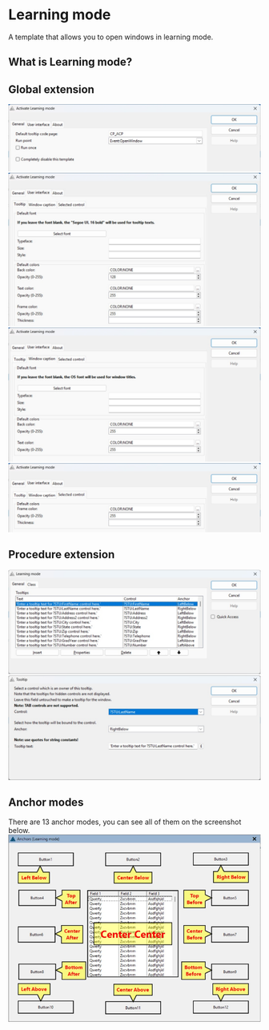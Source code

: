 # Learning mode
A template that allows you to open windows in learning mode.

## What is Learning mode?

## Global extension
![General](https://github.com/mikeduglas/Learning-mode/blob/master/screenshots/tpl-general.jpg?raw=true)  
![UI Tooltip](https://github.com/mikeduglas/Learning-mode/blob/master/screenshots/tpl-ui-tooltip.jpg?raw=true)  
![UI Window caption](https://github.com/mikeduglas/Learning-mode/blob/master/screenshots/tpl-ui-caption.jpg?raw=true)  
![UI Selected control](https://github.com/mikeduglas/Learning-mode/blob/master/screenshots/tpl-ui-control.jpg?raw=true)  

## Procedure extension
![General](https://github.com/mikeduglas/Learning-mode/blob/master/screenshots/tpl-local-general.jpg?raw=true)  
![Tooltip settings](https://github.com/mikeduglas/Learning-mode/blob/master/screenshots/tpl-local-tooltip-settings.jpg?raw=true)  

## Anchor modes
There are 13 anchor modes, you can see all of them on the screenshot below.
![Anchor modes](https://github.com/mikeduglas/Learning-mode/blob/master/screenshots/anchors.jpg?raw=true)  
